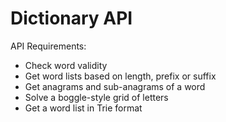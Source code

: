 # Dictionary API

API Requirements:

- Check word validity
- Get word lists based on length, prefix or suffix
- Get anagrams and sub-anagrams of a word
- Solve a boggle-style grid of letters
- Get a word list in Trie format

